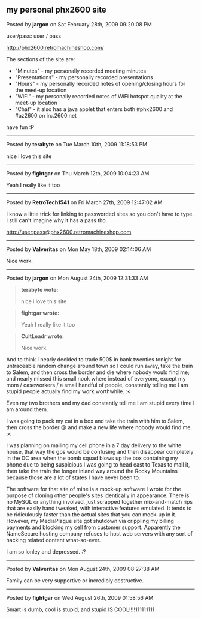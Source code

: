 ## my personal phx2600 site
Posted by **jargon** on Sat February 28th, 2009 09:20:08 PM

user/pass: user / pass

<http://phx2600.retromachineshop.com/>

The sections of the site are:

  * "Minutes" - my personally recorded meeting minutes
  * "Presentations" - my personally recorded presentations
  * "Hours" - my personally recorded notes of opening/closing hours for the
    meet-up location
  * "WiFi" - my personally recorded notes of WiFi hotspot quality at the meet-up
    location
  * "Chat" - it also has a java applet that enters both #phx2600 and #az2600 on
    irc.2600.net

have fun :P

--------------------------------------------------------------------------------

Posted by **terabyte** on Tue March 10th, 2009 11:18:53 PM

nice i love this site

--------------------------------------------------------------------------------

Posted by **fightgar** on Thu March 12th, 2009 10:04:23 AM

Yeah I really like it too

--------------------------------------------------------------------------------

Posted by **RetroTech1541** on Fri March 27th, 2009 12:47:02 AM

I know a little trick for linking to passworded sites so you don't have to type.
I still can't imagine why it has a pass tho.

<http://user:pass@phx2600.retromachineshop.com>

--------------------------------------------------------------------------------

Posted by **Valveritas** on Mon May 18th, 2009 02:14:06 AM

Nice work.

--------------------------------------------------------------------------------

Posted by **jargon** on Mon August 24th, 2009 12:31:33 AM

> **terabyte wote:**
>
> nice i love this site

> **fightgar wrote:**
>
> Yeah I really like it too

> **CultLeadr wrote:**
>
> Nice work.

And to think I nearly decided to trade 500$ in bank twenties tonight for
untraceable random change around town so I could run away, take the train to
Salem, and then cross the border and die where nobody would find me; and nearly
missed this small nook where instead of everyone, except my mom / caseworkers /
a small handful of people, constantly telling me I am stupid people actually
find my work worthwhile. :<

Even my two brothers and my dad constantly tell me I am stupid every time I am
around them.

I was going to pack my cat in a box and take the train with him to Salem, then
cross the border :cry: and make a new life where nobody would find me. :<

I was planning on mailing my cell phone in a 7 day delivery to the white house,
that way the gps would be confusing and then disappear completely in the DC area
when the bomb squad blows up the box containing my phone due to being
suspicious.I was going to head east to Texas to mail it, then take the train the
longer inland way around the Rocky Mountains because those are a lot of states I
have never been to.

The software for that site of mine is a mock-up software I wrote for the purpose
of cloning other people's sites identically in appearance. There is no MySQL or
anything involved, just scrapped together mix-and-match rips that are easily
hand tweaked, with interactive features emulated. It tends to be ridiculously
faster than the actual sites that you can mock-up in it. However, my MediaPlague
site got shutdown via crippling my billing payments and blocking my cell from
customer support. Apparently the NameSecure hosting company refuses to host web
servers with any sort of hacking related content what-so-ever.

I am so lonley and depressed. :?

--------------------------------------------------------------------------------

Posted by **Valveritas** on Mon August 24th, 2009 08:27:38 AM

Family can be very supportive or incredibly destructive.

--------------------------------------------------------------------------------

Posted by **fightgar** on Wed August 26th, 2009 01:58:56 AM

Smart is dumb, cool is stupid, and stupid IS COOL!!!!111111111
